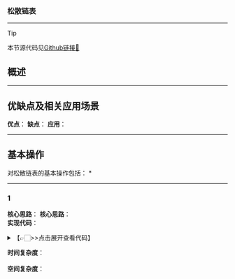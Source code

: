 ### 松散链表
---

> [!Tip]
> 本节源代码见[Github链接🔗](https://github.com/MaxSolider/leetcode-algorithm/tree/main/structure/src/main/java/org/example/linkedlist/dll)

## 概述

---
## 优缺点及相关应用场景
**优点**：
**缺点**：
**应用**：

---
## 基本操作
对松散链表的基本操作包括：
* 

---
### 1 
**核心思路**：
**核心思路**：
<br/>
**实现代码**：
<br/>
<details> 
	<summary>【👉🏻>>点击展开查看代码】</summary> 
	<pre>
		<code>
		</code>
	</pre>
</details>

**时间复杂度**：
<br/>
<br/>
**空间复杂度**：
<br/>
<br/>

